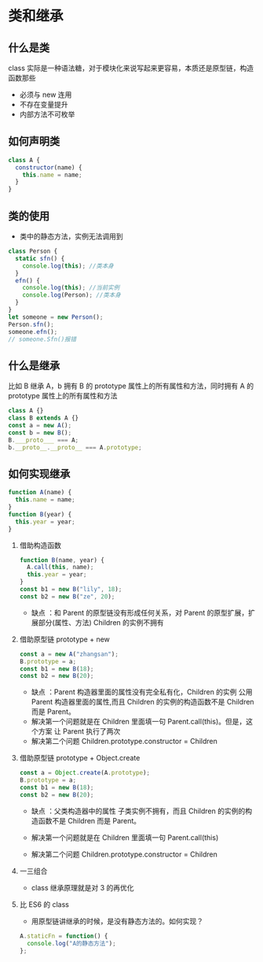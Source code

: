 # 类和继承

## 什么是类

class 实际是一种语法糖，对于模块化来说写起来更容易，本质还是原型链，构造函数那些
- 必须与 new 连用
- 不存在变量提升
- 内部方法不可枚举

## 如何声明类

```js
class A {
  constructor(name) {
    this.name = name;
  }
}
```

## 类的使用

- 类中的静态方法，实例无法调用到

```js
class Person {
  static sfn() {
    console.log(this); //类本身
  }
  efn() {
    console.log(this); //当前实例
    console.log(Person); //类本身
  }
}
let someone = new Person();
Person.sfn();
someone.efn();
// someone.Sfn()报错
```

## 什么是继承

比如 B 继承 A，b 拥有 B 的 prototype 属性上的所有属性和方法，同时拥有 A 的 prototype 属性上的所有属性和方法

```js
class A {}
class B extends A {}
const a = new A();
const b = new B();
B.___proto___ === A;
b.__proto__.__proto__ === A.prototype;
```

## 如何实现继承

```js
function A(name) {
  this.name = name;
}
function B(year) {
  this.year = year;
}
```

1. 借助构造函数
   ```js
   function B(name, year) {
     A.call(this, name);
     this.year = year;
   }
   const b1 = new B("lily", 18);
   const b2 = new B("ze", 20);
   ```
   - 缺点 ：和 Parent 的原型链没有形成任何关系，对 Parent 的原型扩展，扩展部分(属性、方法) Children 的实例不拥有
2. 借助原型链 prototype + new

   ```js
   const a = new A("zhangsan");
   B.prototype = a;
   const b1 = new B(18);
   const b2 = new B(20);
   ```

   - 缺点 ：Parent 构造器里面的属性没有完全私有化，Children 的实例 公用 Parent 构造器里面的属性,而且 Children 的实例的构造函数不是 Children 而是 Parent。
   - 解决第一个问题就是在 Children 里面填一句 Parent.call(this)。但是，这个方案 让 Parent 执行了两次
   - 解决第二个问题 Children.prototype.constructor = Children

3. 借助原型链 prototype + Object.create

   ```js
   const a = Object.create(A.prototype);
   B.prototype = a;
   const b1 = new B(18);
   const b2 = new B(20);
   ```

   - 缺点 ：父类构造器中的属性 子类实例不拥有，而且 Children 的实例的构造函数不是 Children 而是 Parent。

   - 解决第一个问题就是在 Children 里面填一句 Parent.call(this)
   - 解决第二个问题 Children.prototype.constructor = Children

4. 一三组合
   - class 继承原理就是对 3 的再优化
5. 比 ES6 的 class
   - 用原型链讲继承的时候，是没有静态方法的。如何实现？
   ```js
   A.staticFn = function() {
     console.log("A的静态方法");
   };
   ```
